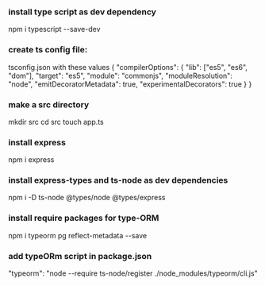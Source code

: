 ### install type script as dev dependency
npm i typescript --save-dev

### create ts config file:
tsconfig.json with these values
{
  "compilerOptions": {
    "lib": ["es5", "es6", "dom"],
    "target": "es5",
    "module": "commonjs",
    "moduleResolution": "node",
    "emitDecoratorMetadata": true,
    "experimentalDecorators": true
  }
}

### make a src directory 
mkdir src
cd src
touch app.ts


### install express 
npm i express  

### install express-types and ts-node as dev dependencies
npm i -D ts-node  @types/node @types/express


### install require packages for type-ORM
npm i typeorm pg reflect-metadata --save

### add typeORm script in package.json
"typeorm": "node --require ts-node/register ./node_modules/typeorm/cli.js"
